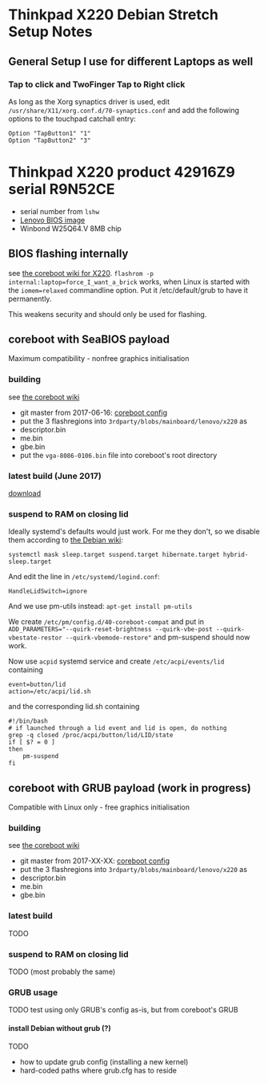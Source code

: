 # Thinkpad X220 Debian Stretch Setup Notes

## General Setup I use for different Laptops as well

### Tap to click and TwoFinger Tap to Right click
As long as the Xorg synaptics driver is used, edit
`/usr/share/X11/xorg.conf.d/70-synaptics.conf` and add the following options to
the touchpad catchall entry:

    Option "TapButton1" "1"
    Option "TapButton2" "3"



# Thinkpad X220 product 42916Z9 serial R9N52CE
* serial number from `lshw`
* [Lenovo BIOS image](https://github.com/merge/specs/raw/master/x220/R9N52CE_orig_flash.bin)
* Winbond W25Q64.V 8MB chip

## BIOS flashing internally
see [the coreboot wiki for X220](https://www.coreboot.org/Board:lenovo/x220).
`flashrom -p internal:laptop=force_I_want_a_brick` works, when Linux is started with
the `iomem=relaxed` commandline option. Put it /etc/default/grub to have it permanently.

This weakens security and should only be used for flashing.

## coreboot with SeaBIOS payload
Maximum compatibility - nonfree graphics initialisation

### building
see [the coreboot wiki](https://www.coreboot.org/Build_HOWTO)
* git master from 2017-06-16: [coreboot config](https://github.com/merge/specs/blob/master/x220/coreboot_R9N52CE_seabios.config)
* put the 3 flashregions into `3rdparty/blobs/mainboard/lenovo/x220` as
 * descriptor.bin
 * me.bin
 * gbe.bin
* put the `vga-8086-0106.bin` file into coreboot's root directory

### latest build (June 2017)
[download](https://github.com/merge/specs/raw/master/x220/R9N52CE_coreboot_seabios.rom)

### suspend to RAM on closing lid
Ideally systemd's defaults would just work. For me they don't, so we disable them
according to [the Debian wiki](https://wiki.debian.org/Suspend):

    systemctl mask sleep.target suspend.target hibernate.target hybrid-sleep.target

And edit the line in `/etc/systemd/logind.conf`:

    HandleLidSwitch=ignore

And we use pm-utils instead: `apt-get install pm-utils`

We create `/etc/pm/config.d/40-coreboot-compat` and put in
`ADD_PARAMETERS="--quirk-reset-brightness --quirk-vbe-post --quirk-vbestate-restor --quirk-vbemode-restore"`
and pm-suspend should now work.

Now use `acpid` systemd service and create `/etc/acpi/events/lid` containing

    event=button/lid
    action=/etc/acpi/lid.sh

and the corresponding lid.sh containing

    #!/bin/bash
    # if launched through a lid event and lid is open, do nothing
    grep -q closed /proc/acpi/button/lid/LID/state
    if [ $? = 0 ]
    then
    	pm-suspend
    fi

## coreboot with GRUB payload (work in progress)
Compatible with Linux only - free graphics initialisation

### building
see [the coreboot wiki](https://www.coreboot.org/Build_HOWTO)
* git master from 2017-XX-XX: [coreboot config](https://github.com/merge/specs/blob/master/x220/coreboot_R9N52CE_grub.config)
* put the 3 flashregions into `3rdparty/blobs/mainboard/lenovo/x220` as
 * descriptor.bin
 * me.bin
 * gbe.bin

### latest build
TODO

### suspend to RAM on closing lid
TODO (most probably the same)

### GRUB usage
TODO test using only GRUB's config as-is, but from coreboot's GRUB

#### install Debian without grub (?)
TODO

* how to update grub config (installing a new kernel)
* hard-coded paths where grub.cfg has to reside
